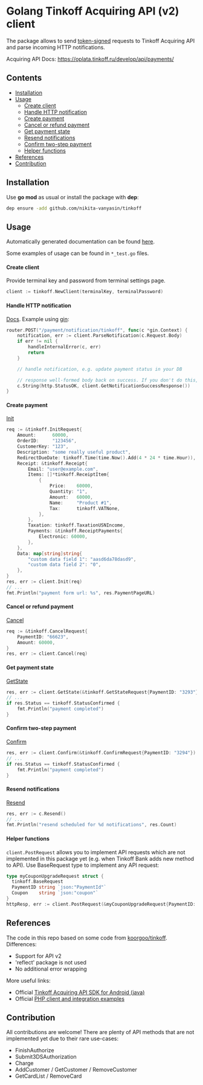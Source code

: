 
# Golang Tinkoff Acquiring API (v2) client

The package allows to send [token-signed](https://oplata.tinkoff.ru/develop/api/request-sign/) requests to Tinkoff Acquiring API and parse incoming HTTP notifications.

Acquiring API Docs: https://oplata.tinkoff.ru/develop/api/payments/


## Contents
- [Installation](#installation)
- [Usage](#usage)
  - [Create client](#create-client)
  - [Handle HTTP notification](#handle-http-notification)
  - [Create payment](#create-payment)
  - [Cancel or refund payment](#cancel-or-refund-payment)
  - [Get payment state](#get-payment-state)
  - [Resend notifications](#resend-notifications)
  - [Confirm two-step payment](#confirm-two-step-payment)
  - [Helper functions](#helper-functions)
- [References](#references)
- [Contribution](#contribution)


## Installation
Use **go mod** as usual or install the package with **dep**:
```bash
dep ensure -add github.com/nikita-vanyasin/tinkoff
```

## Usage

Automatically generated documentation can be found [here](https://pkg.go.dev/github.com/nikita-vanyasin/tinkoff).

Some examples of usage can be found in `*_test.go` files.


#### Create client
Provide terminal key and password from terminal settings page.
```go
client := tinkoff.NewClient(terminalKey, terminalPassword)
```

#### Handle HTTP notification
[Docs](https://oplata.tinkoff.ru/develop/api/notifications/setup-request/).
Example using [gin](https://github.com/gin-gonic/gin):
```go
router.POST("/payment/notification/tinkoff", func(c *gin.Context) {
    notification, err := client.ParseNotification(c.Request.Body)
    if err != nil {
        handleInternalError(c, err)
        return
    }

    // handle notification, e.g. update payment status in your DB

    // response well-formed body back on success. If you don't do this, the bank will send notification again later
    c.String(http.StatusOK, client.GetNotificationSuccessResponse())
}
```

#### Create payment
[Init](https://oplata.tinkoff.ru/develop/api/payments/init-description/)
```go
req := &tinkoff.InitRequest{
    Amount:      60000,
    OrderID:     "123456",
    CustomerKey: "123",
    Description: "some really useful product",
    RedirectDueDate: tinkoff.Time(time.Now().Add(4 * 24 * time.Hour)),
    Receipt: &tinkoff.Receipt{
        Email: "user@example.com",
        Items: []*tinkoff.ReceiptItem{
            {
                Price:    60000,
                Quantity: "1",
                Amount:   60000,
                Name:     "Product #1",
                Tax:      tinkoff.VATNone,
            },
        },
        Taxation: tinkoff.TaxationUSNIncome,
        Payments: &tinkoff.ReceiptPayments{
            Electronic: 60000,
        },
    },
    Data: map[string]string{
        "custom data field 1": "aasd6da78dasd9",
        "custom data field 2": "0",
    },
}
res, err := client.Init(req)
// ...
fmt.Println("payment form url: %s", res.PaymentPageURL)
```

#### Cancel or refund payment
[Cancel](https://oplata.tinkoff.ru/develop/api/payments/cancel-description/)
```go
req := &tinkoff.CancelRequest{
    PaymentID: "66623",
    Amount: 60000,
}
res, err := client.Cancel(req)
```

#### Get payment state
[GetState](https://oplata.tinkoff.ru/develop/api/payments/getstate-description/)
```go
res, err := client.GetState(&tinkoff.GetStateRequest{PaymentID: "3293"})
// ...
if res.Status == tinkoff.StatusConfirmed {
    fmt.Println("payment completed")
}
```

#### Confirm two-step payment
[Confirm](https://oplata.tinkoff.ru/develop/api/payments/confirm-description/)
```go
res, err := client.Confirm(&tinkoff.ConfirmRequest{PaymentID: "3294"})
// ...
if res.Status == tinkoff.StatusConfirmed {
    fmt.Println("payment completed")
}
```

#### Resend notifications
[Resend](https://oplata.tinkoff.ru/develop/api/payments/resend-description/)
```go
res, err := c.Resend()
// ...
fmt.Println("resend scheduled for %d notifications", res.Count)
```

#### Helper functions
`client.PostRequest` allows you to implement API requests which are not implemented in this package yet (e.g. when Tinkoff Bank adds new method to API).
Use BaseRequest type to implement any API request:
```go
type myCouponUpgradeRequest struct {
  tinkoff.BaseRequest
  PaymentID string `json:"PaymentId"`
  Coupon    string `json:"coupon"`
}
httpResp, err := client.PostRequest(&myCouponUpgradeRequest{PaymentID: "3293", Coupon: "whatever"})
```

## References
The code in this repo based on some code from [koorgoo/tinkoff](https://github.com/koorgoo/tinkoff). Differences:
- Support for API v2
- 'reflect' package is not used
- No additional error wrapping

More useful links:
- Official [Tinkoff Acquiring API SDK for Android (java)](https://github.com/TinkoffCreditSystems/tinkoff-asdk-android)
- Official [PHP client and integration examples](https://oplata.tinkoff.ru/develop/api/examples/)

## Contribution
All contributions are welcome! There are plenty of API methods that are not implemented yet due to their rare use-cases:
- FinishAuthorize
- Submit3DSAuthorization
- Charge
- AddCustomer / GetCustomer / RemoveCustomer
- GetCardList / RemoveCard 
 
